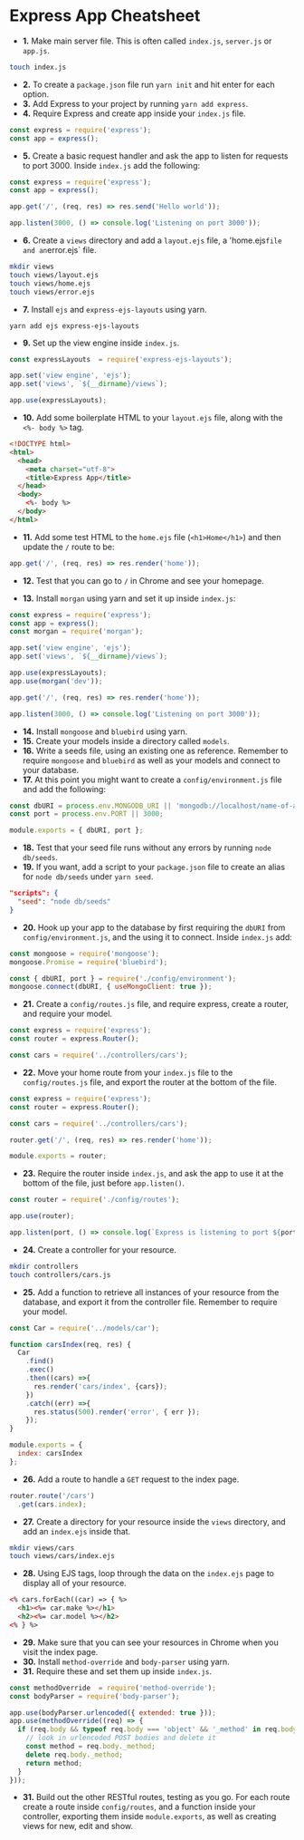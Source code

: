 # Express App Cheatsheet

* **1.** Make main server file. This is often called `index.js`, `server.js` or `app.js`.

```sh
touch index.js
```

* **2.** To create a `package.json` file run `yarn init` and hit enter for each option.
* **3.** Add Express to your project by running `yarn add express`.
* **4.** Require Express and create app inside your `index.js` file.

```js
const express = require('express');
const app = express();
```

* **5.** Create a basic request handler and ask the app to listen for requests to port 3000. Inside `index.js` add the following:

```js
const express = require('express');
const app = express();

app.get('/', (req, res) => res.send('Hello world'));

app.listen(3000, () => console.log('Listening on port 3000'));
```

* **6.** Create a `views` directory and add a `layout.ejs` file, a 'home.ejs` file and an `error.ejs` file.

```sh
mkdir views
touch views/layout.ejs
touch views/home.ejs
touch views/error.ejs
```

* **7.** Install `ejs` and `express-ejs-layouts` using yarn.

```
yarn add ejs express-ejs-layouts
```

* **9.** Set up the view engine inside `index.js`.

```js
const expressLayouts  = require('express-ejs-layouts');

app.set('view engine', 'ejs');
app.set('views', `${__dirname}/views`);

app.use(expressLayouts);
```

* **10.** Add some boilerplate HTML to your `layout.ejs` file, along with the `<%- body %>` tag.

```html
<!DOCTYPE html>
<html>
  <head>
    <meta charset="utf-8">
    <title>Express App</title>
  </head>
  <body>
    <%- body %>
  </body>
</html>
```

* **11.** Add some test HTML to the `home.ejs` file (`<h1>Home</h1>`) and then update the `/` route to be:

```js
app.get('/', (req, res) => res.render('home'));
```

* **12.** Test that you can go to `/` in Chrome and see your homepage.

* **13.** Install `morgan` using yarn and set it up inside `index.js`:

```js
const express = require('express');
const app = express();
const morgan = require('morgan');

app.set('view engine', 'ejs');
app.set('views', `${__dirname}/views`);

app.use(expressLayouts);
app.use(morgan('dev'));

app.get('/', (req, res) => res.render('home'));

app.listen(3000, () => console.log('Listening on port 3000'));
```

* **14.** Install `mongoose` and `bluebird` using yarn.
* **15.** Create your models inside a directory called `models`.
* **16.** Write a seeds file, using an existing one as reference. Remember to require `mongoose` and `bluebird` as well as your models and connect to your database. 
* **17.** At this point you might want to create a `config/environment.js` file and add the following:

```js
const dbURI = process.env.MONGODB_URI || 'mongodb://localhost/name-of-app';
const port = process.env.PORT || 3000;

module.exports = { dbURI, port };
```

* **18.** Test that your seed file runs without any errors by running `node db/seeds`.
* **19.** If you want, add a script to your `package.json` file to create an alias for `node db/seeds` under `yarn seed`.

```json
"scripts": {
  "seed": "node db/seeds"
}
```
* **20.** Hook up your app to the database by first requiring the `dbURI` from `config/environment.js`, and the using it to connect. Inside `index.js` add:

```js
const mongoose = require('mongoose');
mongoose.Promise = require('bluebird');

const { dbURI, port } = require('./config/environment');
mongoose.connect(dbURI, { useMongoClient: true });
```

* **21.** Create a `config/routes.js` file, and require express, create a router, and require your model.

```js
const express = require('express');
const router = express.Router();

const cars = require('../controllers/cars');
```
* **22.** Move your home route from your `index.js` file to the `config/routes.js` file, and export the router at the bottom of the file.

```js
const express = require('express');
const router = express.Router();

const cars = require('../controllers/cars');

router.get('/', (req, res) => res.render('home'));

module.exports = router;
```

* **23.** Require the router inside `index.js`, and ask the app to use it at the bottom of the file, just before `app.listen()`.

```js
const router = require('./config/routes');
```
```js
app.use(router);

app.listen(port, () => console.log(`Express is listening to port ${port}`));
```

* **24.** Create a controller for your resource.

```sh
mkdir controllers
touch controllers/cars.js
```

* **25.** Add a function to retrieve all instances of your resource from the database, and export it from the controller file. Remember to require your model.

```js
const Car = require('../models/car');

function carsIndex(req, res) {
  Car
    .find()
    .exec()
    .then((cars) =>{
      res.render('cars/index', {cars});
    })
    .catch((err) =>{
      res.status(500).render('error', { err });
    });
}

module.exports = {
  index: carsIndex
};
```

* **26.** Add a route to handle a `GET` request to the index page.

```js
router.route('/cars')
  .get(cars.index);
```

* **27.** Create a directory for your resource inside the `views` directory, and add an `index.ejs` inside that.

```sh
mkdir views/cars
touch views/cars/index.ejs
```

* **28.** Using EJS tags, loop through the data on the `index.ejs` page to display all of your resource.

```html
<% cars.forEach((car) => { %>
  <h1><%= car.make %></h1>
  <h2><%= car.model %></h2>
<% } %>
```

* **29.** Make sure that you can see your resources in Chrome when you visit the index page.
* **30.** Install `method-override` and `body-parser` using yarn.
* **31.** Require these and set them up inside `index.js`.

```js
const methodOverride  = require('method-override');
const bodyParser = require('body-parser');
```
```js
app.use(bodyParser.urlencoded({ extended: true }));
app.use(methodOverride((req) => {
  if (req.body && typeof req.body === 'object' && '_method' in req.body) {
    // look in urlencoded POST bodies and delete it
    const method = req.body._method;
    delete req.body._method;
    return method;
  }
}));
```
* **31.** Build out the other RESTful routes, testing as you go. For each route create a route inside `config/routes`, and a function inside your controller, exporting them inside `module.exports`, as well as creating views for new, edit and show.